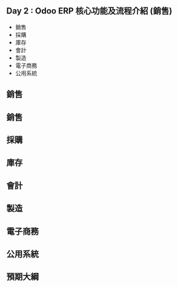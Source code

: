 ## Day 2 : Odoo ERP 核心功能及流程介紹 (銷售)
- 銷售
- 採購
- 庫存
- 會計
- 製造
- 電子商務
- 公用系統

## 銷售
## 銷售
## 採購
## 庫存
## 會計
## 製造
## 電子商務
## 公用系統
## 預期大綱
